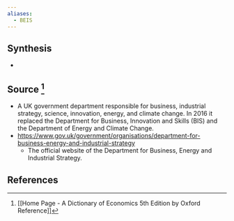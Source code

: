 ```yaml
---
aliases:
  - BEIS
---
```

## Synthesis
- 
## Source [^1]
- A UK government department responsible for business, industrial strategy, science, innovation, energy, and climate change. In 2016 it replaced the Department for Business, Innovation and Skills (BIS) and the Department of Energy and Climate Change.
- https://www.gov.uk/government/organisations/department-for-business-energy-and-industrial-strategy
	- The official website of the Department for Business, Energy and Industrial Strategy.
## References

[^1]: [[Home Page - A Dictionary of Economics 5th Edition by Oxford Reference]]
